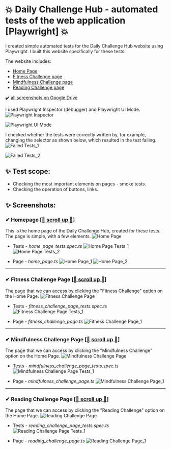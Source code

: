 # :boom: Daily Challenge Hub - automated tests of the web application [Playwright] :boom:

I created simple automated tests for the Daily Challenge Hub website using Playwright. I built this website specifically for these tests.

The website includes:
- [Home Page](#home_page)
- [Fitness Challenge page](#fitness_challenge_page)
- [Mindfulness Challenge page](#mindfulness_challenge_page)
- [Reading Challenge page](#reading_challenge_page)

✔️ [all screenshots on Google Drive](https://drive.google.com/drive/folders/1sF15h14FHi5rGmTyuoLfKhBrkHLqovJh?usp=sharing)


I used Playwright Inspector (debugger) and Playwright UI Mode.
![Playwright Inspector](https://github.com/mwystup/Daily_Challenge_Hub/blob/images/playwright_inspector.png)

![Playwright UI Mode](https://github.com/mwystup/Daily_Challenge_Hub/blob/images/playwright_ui_mode.png)

I checked whether the tests were correctly written by, for example, changing the selector as shown below, which resulted in the test failing.
![Failed Tests_1](https://github.com/mwystup/Daily_Challenge_Hub/blob/images/failed_tests_1.png)

![Failed Tests_2](https://github.com/mwystup/Daily_Challenge_Hub/blob/images/failed_tests_2.png)

## :sparkles: Test scope:
- Checking the most important elements on pages - smoke tests.
- Checking the operation of buttons, links.

## :sparkles: Screenshots:

### <a id="home_page"> ✔ Homepage </a> [[🔼 scroll up 🔼](#top)]
This is the home page of the Daily Challenge Hub, created for these tests. The page is simple, with a few elements.
![Home Page](https://github.com/mwystup/Daily_Challenge_Hub/blob/images/home_page.png)

* Tests - <i> home_page_tests.spec.ts </i>
![Home Page Tests_1](https://github.com/mwystup/Daily_Challenge_Hub/blob/images/home_page_tests_1.png)
![Home Page Tests_2](https://github.com/mwystup/Daily_Challenge_Hub/blob/images/home_page_tests_2.png)

* Page - <i> home_page.ts </i>
![Home Page_1](https://github.com/mwystup/Daily_Challenge_Hub/blob/images/home_page_1.png)
![Home Page_2](https://github.com/mwystup/Daily_Challenge_Hub/blob/images/home_page_2.png)
_______________
### <a id="fitness_challenge_page"> ✔ Fitness Challenge Page </a> [[🔼 scroll up 🔼](#top)]
The page that we can access by clicking the "Fitness Challenge" option on the Home Page.
![Fitness Challenge Page](https://github.com/mwystup/Daily_Challenge_Hub/blob/images/fitness_page.png)

* Tests - <i> fitness_challenge_page_tests.spec.ts </i>
![Fitness Challenge Page Tests_1](https://github.com/mwystup/Daily_Challenge_Hub/blob/images/fitness_page_tests_1.png)

* Page - <i> fitness_challenge_page.ts </i>
![Fitness Challenge Page_1](https://github.com/mwystup/Daily_Challenge_Hub/blob/images/fitness_page_1.png)
_______________
### <a id="mindfulness_challenge_page"> ✔ Mindfulness Challenge Page </a> [[🔼 scroll up 🔼](#top)]
The page that we can access by clicking the "Mindfulness Challenge" option on the Home Page.
![Mindfulness Challenge Page](https://github.com/mwystup/Daily_Challenge_Hub/blob/images/mindfulness_page.png)

* Tests - <i> mindfulness_challenge_page_tests.spec.ts </i>
![Mindfulness Challenge Page Tests_1](https://github.com/mwystup/Daily_Challenge_Hub/blob/images/mindfulness_page_tests_1.png)

* Page - <i> mindfulness_challenge_page.ts </i>
![Mindfulness Challenge Page_1](https://github.com/mwystup/Daily_Challenge_Hub/blob/images/mindfulness_page_1.png)
_______________
### <a id="reading_challenge_page"> ✔ Reading Challenge Page </a> [[🔼 scroll up 🔼](#top)]
The page that we can access by clicking the "Reading Challenge" option on the Home Page.
![Reading Challenge Page](https://github.com/mwystup/Daily_Challenge_Hub/blob/images/reading_page.png)

* Tests - <i> reading_challenge_page_tests.spec.ts </i>
![Reading Challenge Page Tests_1](https://github.com/mwystup/Daily_Challenge_Hub/blob/images/reading_page_tests_1.png)

* Page - <i> reading_challenge_page.ts </i>
![Reading Challenge Page_1](https://github.com/mwystup/Daily_Challenge_Hub/blob/images/reading_page_1.png)
